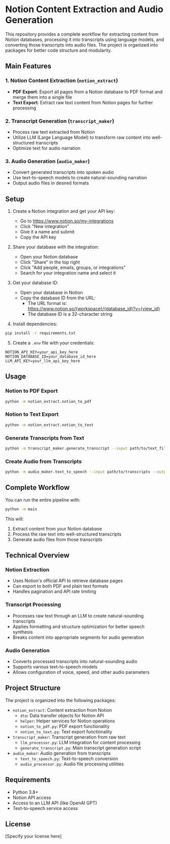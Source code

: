# Notion Content Extraction and Audio Generation

This repository provides a complete workflow for extracting content from Notion databases, processing it into transcripts using language models, and converting those transcripts into audio files. The project is organized into packages for better code structure and modularity.

## Main Features

### 1. Notion Content Extraction (`notion_extract`)
- **PDF Export**: Export all pages from a Notion database to PDF format and merge them into a single file
- **Text Export**: Extract raw text content from Notion pages for further processing

### 2. Transcript Generation (`transcript_maker`)
- Process raw text extracted from Notion
- Utilize LLM (Large Language Model) to transform raw content into well-structured transcripts
- Optimize text for audio narration

### 3. Audio Generation (`audio_maker`)
- Convert generated transcripts into spoken audio
- Use text-to-speech models to create natural-sounding narration
- Output audio files in desired formats

## Setup

1. Create a Notion integration and get your API key:
   - Go to https://www.notion.so/my-integrations
   - Click "New integration"
   - Give it a name and submit
   - Copy the API key

2. Share your database with the integration:
   - Open your Notion database
   - Click "Share" in the top right
   - Click "Add people, emails, groups, or integrations"
   - Search for your integration name and select it

3. Get your database ID:
   - Open your database in Notion
   - Copy the database ID from the URL:
     - The URL format is: https://www.notion.so/{workspace}/{database_id}?v={view_id}
     - The database ID is a 32-character string

4. Install dependencies:
```bash
pip install -r requirements.txt
```

5. Create a `.env` file with your credentials:
```
NOTION_API_KEY=your_api_key_here
NOTION_DATABASE_ID=your_database_id_here
LLM_API_KEY=your_llm_api_key_here
```

## Usage

### Notion to PDF Export
```bash
python -m notion_extract.notion_to_pdf
```

### Notion to Text Export
```bash
python -m notion_extract.notion_to_text
```

### Generate Transcripts from Text
```bash
python -m transcript_maker.generate_transcript --input path/to/text_files --output path/to/transcripts
```

### Create Audio from Transcripts
```bash
python -m audio_maker.text_to_speech --input path/to/transcripts --output path/to/audio_files
```

## Complete Workflow

You can run the entire pipeline with:
```bash
python -m main
```

This will:
1. Extract content from your Notion database
2. Process the raw text into well-structured transcripts
3. Generate audio files from those transcripts

## Technical Overview

### Notion Extraction
- Uses Notion's official API to retrieve database pages
- Can export to both PDF and plain text formats
- Handles pagination and API rate limiting

### Transcript Processing  
- Processes raw text through an LLM to create natural-sounding transcripts
- Applies formatting and structure optimization for better speech synthesis
- Breaks content into appropriate segments for audio generation

### Audio Generation
- Converts processed transcripts into natural-sounding audio
- Supports various text-to-speech models
- Allows configuration of voice, speed, and other audio parameters

## Project Structure
The project is organized into the following packages:
- `notion_extract`: Content extraction from Notion
  - `dto`: Data transfer objects for Notion API
  - `helper`: Helper services for Notion operations
  - `notion_to_pdf.py`: PDF export functionality
  - `notion_to_text.py`: Text export functionality
- `transcript_maker`: Transcript generation from raw text
  - `llm_processor.py`: LLM integration for content processing
  - `generate_transcript.py`: Main transcript generation script
- `audio_maker`: Audio generation from transcripts
  - `text_to_speech.py`: Text-to-speech conversion
  - `audio_processor.py`: Audio file processing utilities

## Requirements
- Python 3.8+
- Notion API access
- Access to an LLM API (like OpenAI GPT)
- Text-to-speech service access

## License
[Specify your license here]
